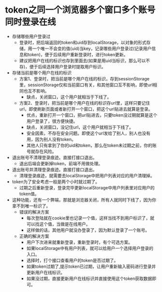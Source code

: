# token之同一个浏览器多个窗口多个账号同时登录在线
* 存储哪些用户登录过
    - 登录时，把后端返回的token和uid存到localStorage，以对象的形式存储，用一个唯一不会变的值(uid)当key，记录哪些用户登录过(记录用户信息和token)，便于后续用户重新登录时，进行token更新。
    - 建议把用户在线的标识也存到里面去(如果是用uid当标识，那么可以不存)，便于后续选择用户登录时提取用户标识。
* 存储当前是哪个用户在线的标识
    - 方案1、登录时，把当前是哪个用户在线的标识，存到sessionStorage里，sessionStorage仅和当前窗口有关，和其他窗口互不影响，即使url相同也互不影响。
        - 缺点，关闭窗口，这个用户就相当于下线了。
    - 方案2、登录时，把当前是哪个用户在线的标识存url里，这样只要记住url，即使刷新页面或者新打开一个窗口，把这个url贴进去就算是登录。
        - 优点，重新打开一个窗口，把url贴进去，只要token没过期就算是这个用户登录了，很方便快捷。
        - 缺点，关闭窗口，没记住url，这个用户就相当于下线了。
        - 安全因素，不存在安全问题。即使这个url发给了别人，别人也没有用，因为别人没有token。
        - 其他人只有拿到了你的uid和token，那么在token未过期之前，你的账号就存在风险。
* 退出账号不清理登录痕迹。直接打接口退出。
    - 退出后端会更新掉token，前端不用做处理。
* 退出账号并清理登录痕迹。直接打接口退出。
    - 清理登录痕迹，就需要去localStorage中把用户列表对应的用户清理掉。
* token为了安全考虑一般是两个小时就过期了。
    - 过期之后重新登录，登录完毕更新localStorage中用户列表里对应用户的token值。
* 这种功能，还有一个弊端，那就是浏览器关闭，所有人就同时下线了，因为你拿不到唯一标识了。
    - 错误的解决方案
        - 每次登陆就在cookie里也记录一个值，这样当找不到用户标识了，就可以找这个值，当做是在线用户。
        - 这样做的话，其他用户就没办登录了，因为默认登录了一个账号。
    - 正确的解决方案
        - 用户下次进来就重新登录，重新登录时，有个可选方案。
        - 如果localStorage中有用户列表，就可以给用户一个选择用户登录的入口。
        - 选择时，打个接口查看用户的token是否过期了。
        - 如果token过期了,提示token已过期，让用户重新输入密码进行登录并更新用户在线标识。
        - 如果没过期，直接更新用户在线标识并直接使用这个token获取数据即可。
